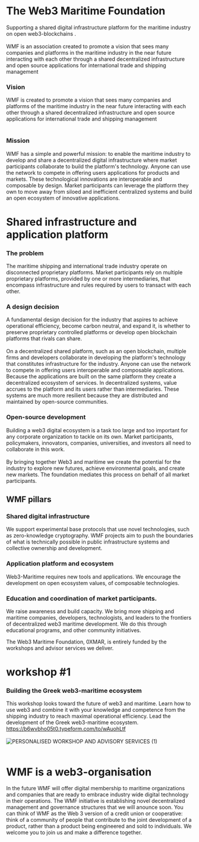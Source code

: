 # The Web3 Maritime Foundation 
Supporting a shared digital infrastructure platform for the maritime industry on open web3-blockchains .<br><br>
WMF is an association created to promote a vision that sees many companies and platforms in the maritime industry in the near future interacting with each other through a shared decentralized infrastructure and open source applications for international trade and shipping management
### Vision
WMF is created to promote a vision that sees many companies and platforms of the maritime industry in the near future interacting with each other through a shared decentralized infrastructure and open source applications for international trade and shipping management<br><br>
### Mission
WMF has a simple and powerful mission: to enable the maritime industry to develop and share a decentralized digital infrastructure where market participants collaborate to build the platform's technology. Anyone can use the network to compete in offering users applications for products and markets. These technological innovations are interoperable and composable by design. Market participants can leverage the platform they own to move away from siloed and inefficient centralized systems and build an open ecosystem of innovative applications. 

# Shared infrastructure and application platform
### The problem
The maritime shipping and international trade industry operate on disconnected proprietary platforms. Market participants rely on multiple proprietary platforms, provided by one or more intermediaries, that encompass infrastructure and rules required by users to transact with each other. 
### A design decision
A fundamental design decision for the industry that aspires to achieve operational efficiency, become carbon neutral, and expand it, is whether to preserve proprietary controlled platforms or develop open blockchain platforms that rivals can share. <br><br>
On a decentralized shared platform, such as an open blockchain, multiple firms and developers collaborate in developing the platform's technology that constitutes infrastructure for the industry. Anyone can use the network to compete in offering users interoperable and composable applications. Because the applications are built on the same platform they create a decentralized ecosystem of services. In decentralized systems, value accrues to the platform and its users rather than intermediaries. These systems are much more resilient because they are distributed and maintained by open-source communities.
###  Open-source development
Building a web3 digital ecosystem is a task too large and too important for any corporate organization to tackle on its own. Market participants, policymakers, innovators, companies, universities, and investors all need to collaborate in this work. <br><br> 
By bringing together Web3 and maritime we create the potential for the industry to explore new futures, achieve environmental goals, and create new markets. The foundation mediates this process on behalf of all market participants.
 
## WMF pillars


### Shared digital infrastructure
We support experimental base protocols that use novel technologies, such as zero-knowledge cryptography. WMF projects aim to push the boundaries of what is technically possible in public infrastructure systems and collective ownership and development.
### Application platform and ecosystem 
Web3-Maritime requires new tools and applications. We encourage the development on open ecosystem values, of composable technologies.
### Education and coordination of market participants.<br>
We raise awareness and build capacity. We bring more shipping and maritime companies, developers, technologists, and leaders to the frontiers of decentralized web3 maritime development. We do this through educational programs, and other community initiatives.<br> 

The Web3 Maritime Foundation, 0XMAR, is entirely funded by the workshops and advisor services we deliver. 
# workshop #1
### Building the Greek web3-maritime ecosystem 
This workshop looks toward the future of web3 and maritime. Learn how to use web3 and combine it with your knowledge and competence from the shipping industry to reach maximal operational efficiency. Lead the development of the Greek web3-maritime ecosystem.<br>
https://b6wvbho05t0.typeform.com/to/wAuohLtf <br><br>
![PERSONALISED WORKSHOP AND ADVISORY SERVICES (1)](https://user-images.githubusercontent.com/80890815/174136331-1e526214-85a9-4c39-9637-528bc089107c.png)
<br><br>

# WMF is a web3-organisation
In the future WMF will offer digital membership to maritime organizations and companies that are ready to embrace industry wide digital technology in their operations. The WMF initiative is establishing novel decentralized management and governance structures that we will anounce soon. You can think of WMF as the Web 3 version of a credit union or cooperative: think of a community of people that contribute to the joint development of a product, rather than a product being engineered and sold to individuals. We welcome you to join us and make a difference together.<br>





